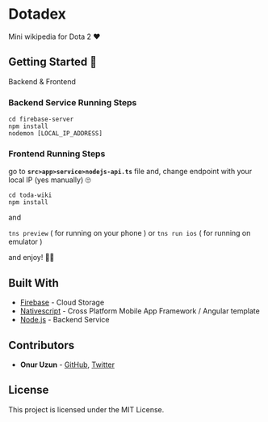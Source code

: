 
# Dotadex 

Mini wikipedia for Dota 2 ❤️

## Getting Started 🤘
Backend & Frontend




 
### Backend Service Running Steps

 
```
cd firebase-server
npm install
nodemon [LOCAL_IP_ADDRESS]
``` 

### Frontend  Running Steps

go to 
**`src>app>service>nodejs-api.ts`** file and, change endpoint with your local IP 
(yes manually) 🙄
 
```
cd toda-wiki
npm install
``` 
and

`tns preview` ( for running on your phone ) 
or
`tns run ios` ( for running on emulator )

and enjoy! 🎉🎉


   
## Built With

* [Firebase](https://firebase.google.com/docs/cli/) - Cloud Storage
* [Nativescript](https://docs.nativescript.org/angular/start/quick-setup) -  Cross Platform Mobile App Framework /  Angular template
* [Node.js](https://nodejs.org) - Backend Service


## Contributors

* **Onur Uzun**  - [GitHub](https://github.com/onuruzun),  [Twitter](https://twitter.com/onuriart)


## License

This project is licensed under the MIT License.
